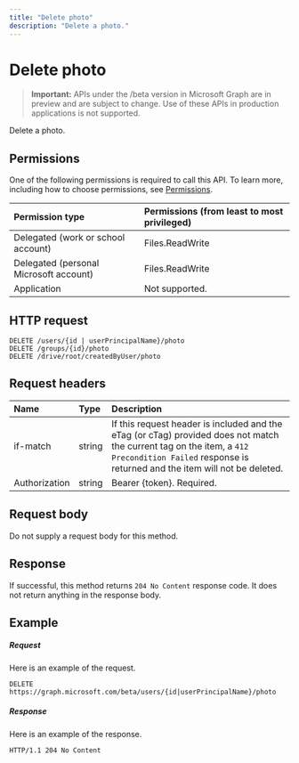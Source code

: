 ---title: "Delete photo"description: "Delete a photo."---# Delete photo

> **Important:** APIs under the /beta version in Microsoft Graph are in preview and are subject to change. Use of these APIs in production applications is not supported.

Delete a photo.
## Permissions
One of the following permissions is required to call this API. To learn more, including how to choose permissions, see [Permissions](/graph/permissions-reference).

|Permission type      | Permissions (from least to most privileged)              |
|:--------------------|:---------------------------------------------------------|
|Delegated (work or school account) | Files.ReadWrite    |
|Delegated (personal Microsoft account) | Files.ReadWrite    |
|Application | Not supported. |

## HTTP request
<!-- { "blockType": "ignored" } -->
```http
DELETE /users/{id | userPrincipalName}/photo
DELETE /groups/{id}/photo
DELETE /drive/root/createdByUser/photo

```
## Request headers
| Name       | Type | Description|
|:---------------|:--------|:----------|
| if-match  | string  | If this request header is included and the eTag (or cTag) provided does not match the current tag on the item, a `412 Precondition Failed` response is returned and the item will not be deleted.|
| Authorization  | string  | Bearer {token}. Required. |

## Request body
Do not supply a request body for this method.

## Response

If successful, this method returns `204 No Content` response code. It does not return anything in the response body.

## Example
##### Request
Here is an example of the request.
<!-- {
  "blockType": "request",
  "name": "delete_photo"
}-->
```http
DELETE https://graph.microsoft.com/beta/users/{id|userPrincipalName}/photo
```
##### Response
Here is an example of the response.
<!-- {
  "blockType": "response",
  "truncated": false
} -->
```http
HTTP/1.1 204 No Content
```

<!-- uuid: 8fcb5dbc-d5aa-4681-8e31-b001d5168d79
2015-10-25 14:57:30 UTC -->
<!-- {
  "type": "#page.annotation",
  "description": "Delete photo",
  "keywords": "",
  "section": "documentation",
  "tocPath": ""
}-->
